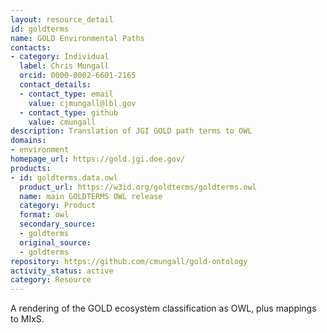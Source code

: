 ```yaml
---
layout: resource_detail
id: goldterms
name: GOLD Environmental Paths
contacts:
- category: Individual
  label: Chris Mungall
  orcid: 0000-0002-6601-2165
  contact_details:
  - contact_type: email
    value: cjmungall@lbl.gov
  - contact_type: github
    value: cmungall
description: Translation of JGI GOLD path terms to OWL
domains:
- environment
homepage_url: https://gold.jgi.doe.gov/
products:
- id: goldterms.data.owl
  product_url: https://w3id.org/goldterms/goldterms.owl
  name: main GOLDTERMS OWL release
  category: Product
  format: owl
  secondary_source:
  - goldterms
  original_source:
  - goldterms
repository: https://github.com/cmungall/gold-ontology
activity_status: active
category: Resource
---
```


A rendering of the GOLD ecosystem classification as OWL, plus mappings to MIxS.

